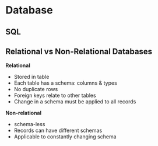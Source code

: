 # Database

## SQL

## Relational vs Non-Relational Databases

**Relational**
- Stored in table
- Each table has a schema: columns & types
- No duplicate rows
- Foreign keys relate to other tables
- Change in a schema must be applied to all records

**Non-relational**
- schema-less
- Records can have different schemas
- Applicable to constantly changing schema
